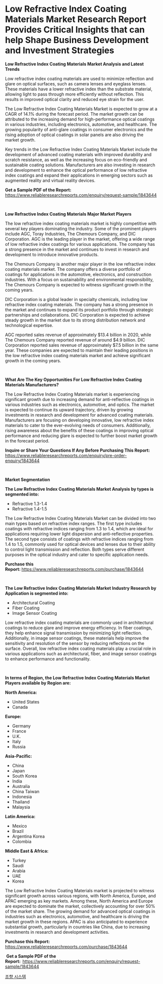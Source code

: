 <p><h1>Low Refractive Index Coating Materials Market Research Report Provides Critical Insights that can help Shape Business Development and Investment Strategies</h1></p><p><strong>Low Refractive Index Coating Materials Market Analysis and Latest Trends</strong></p>
<p><p>Low refractive index coating materials are used to minimize reflection and glare on optical surfaces, such as camera lenses and eyeglass lenses. These materials have a lower refractive index than the substrate material, allowing light to pass through more efficiently without reflection. This results in improved optical clarity and reduced eye strain for the user.</p><p>The Low Refractive Index Coating Materials Market is expected to grow at a CAGR of 14.1% during the forecast period. The market growth can be attributed to the increasing demand for high-performance optical coatings in various industries, including electronics, automotive, and healthcare. The growing popularity of anti-glare coatings in consumer electronics and the rising adoption of optical coatings in solar panels are also driving the market growth.</p><p>Key trends in the Low Refractive Index Coating Materials Market include the development of advanced coating materials with improved durability and scratch resistance, as well as the increasing focus on eco-friendly and sustainable coating solutions. Manufacturers are also investing in research and development to enhance the optical performance of low refractive index coatings and expand their applications in emerging sectors such as augmented reality and virtual reality devices.</p></p>
<p><strong>Get a Sample PDF of the Report:&nbsp;</strong> <a href="https://www.reliableresearchreports.com/enquiry/request-sample/1843644">https://www.reliableresearchreports.com/enquiry/request-sample/1843644</a></p>
<p>&nbsp;</p>
<p><strong>Low Refractive Index Coating Materials Major Market Players</strong></p>
<p><p>The low refractive index coating materials market is highly competitive with several key players dominating the industry. Some of the prominent players include AGC, Toray Industries, The Chemours Company, and DIC Corporation. AGC is the leading player in the market, offering a wide range of low refractive index coatings for various applications. The company has a strong presence in the market and continues to invest in research and development to introduce innovative products.</p><p>The Chemours Company is another major player in the low refractive index coating materials market. The company offers a diverse portfolio of coatings for applications in the automotive, electronics, and construction industries. With a focus on sustainability and environmental responsibility, The Chemours Company is expected to witness significant growth in the coming years.</p><p>DIC Corporation is a global leader in specialty chemicals, including low refractive index coating materials. The company has a strong presence in the market and continues to expand its product portfolio through strategic partnerships and collaborations. DIC Corporation is expected to achieve steady growth in the market due to its strong distribution network and technological expertise.</p><p>AGC reported sales revenue of approximately $13.4 billion in 2020, while The Chemours Company reported revenue of around $4.9 billion. DIC Corporation reported sales revenue of approximately $7.5 billion in the same year. These companies are expected to maintain their leading positions in the low refractive index coating materials market and achieve significant growth in the coming years.</p></p>
<p>&nbsp;</p>
<p><strong>What Are The Key Opportunities For Low Refractive Index Coating Materials Manufacturers?</strong></p>
<p><p>The Low Refractive Index Coating Materials market is experiencing significant growth due to increasing demand for anti-reflective coatings in various industries such as electronics, automotive, and optics. The market is expected to continue its upward trajectory, driven by growing investments in research and development for advanced coating materials. Manufacturers are focusing on developing innovative, low refractive index materials to cater to the ever-evolving needs of consumers. Additionally, rising awareness about the benefits of these coatings in improving optical performance and reducing glare is expected to further boost market growth in the forecast period.</p></p>
<p><strong>Inquire or Share Your Questions If Any Before Purchasing This Report:</strong> <a href="https://www.reliableresearchreports.com/enquiry/pre-order-enquiry/1843644">https://www.reliableresearchreports.com/enquiry/pre-order-enquiry/1843644</a></p>
<p>&nbsp;</p>
<p><strong>Market Segmentation</strong></p>
<p><strong>The Low Refractive Index Coating Materials Market Analysis by types is segmented into:</strong></p>
<p><ul><li>Refractive 1.3-1.4</li><li>Refractive 1.4-1.5</li></ul></p>
<p><p>The Low Refractive Index Coating Materials Market can be divided into two main types based on refractive index ranges. The first type includes coatings with refractive indices ranging from 1.3 to 1.4, which are ideal for applications requiring lower light dispersion and anti-reflective properties. The second type consists of coatings with refractive indices ranging from 1.4 to 1.5, commonly used for optical devices and lenses due to their ability to control light transmission and reflection. Both types serve different purposes in the optical industry and cater to specific application needs.</p></p>
<p><strong>Purchase this Report:&nbsp;</strong><a href="https://www.reliableresearchreports.com/purchase/1843644">https://www.reliableresearchreports.com/purchase/1843644</a></p>
<p>&nbsp;</p>
<p><strong>The Low Refractive Index Coating Materials Market Industry Research by Application is segmented into:</strong></p>
<p><ul><li>Architectural Coating</li><li>Fiber Coating</li><li>Image Sensor Coating</li></ul></p>
<p><p>Low refractive index coating materials are commonly used in architectural coatings to reduce glare and improve energy efficiency. In fiber coatings, they help enhance signal transmission by minimizing light reflection. Additionally, in image sensor coatings, these materials help improve the sensitivity and resolution of the sensor by reducing reflections on the surface. Overall, low refractive index coating materials play a crucial role in various applications such as architectural, fiber, and image sensor coatings to enhance performance and functionality.</p></p>
<p>&nbsp;</p>
<p><strong>In terms of Region, the Low Refractive Index Coating Materials Market Players available by Region are:</strong></p>
<p>
    <p> <strong> North America: </strong>
        <ul>
            <li>United States</li>
            <li>Canada</li>
        </ul>
        </p> 
    <p> <strong> Europe: </strong>
        <ul>
            <li>Germany</li>
            <li>France</li>
            <li>U.K.</li>
            <li>Italy</li>
            <li>Russia</li>
        </ul>
        </p> 
    <p> <strong> Asia-Pacific: </strong>
        <ul>
            <li>China</li>
            <li>Japan</li>
            <li>South Korea</li>
            <li>India</li>
            <li>Australia</li>
            <li>China Taiwan</li>
            <li>Indonesia</li>
            <li>Thailand</li>
            <li>Malaysia</li>
        </ul>
        </p> 
    <p> <strong> Latin America: </strong>
        <ul>
            <li>Mexico</li>
            <li>Brazil</li>
            <li>Argentina Korea</li>
            <li>Colombia</li>
        </ul>
        </p> 
    <p> <strong> Middle East & Africa: </strong>
        <ul>
            <li>Turkey</li>
            <li>Saudi</li>
            <li>Arabia</li>
            <li>UAE</li>
            <li>Korea</li>
        </ul>
    </p>
    </p>
<p><p>The Low Refractive Index Coating Materials market is projected to witness significant growth across various regions, with North America, Europe, and APAC emerging as key markets. Among these, North America and Europe are expected to dominate the market, collectively accounting for over 50% of the market share. The growing demand for advanced optical coatings in industries such as electronics, automotive, and healthcare is driving the market growth in these regions. APAC is also anticipated to experience substantial growth, particularly in countries like China, due to increasing investments in research and development activities.</p></p>
<p><strong>Purchase this Report: </strong><a href="https://www.reliableresearchreports.com/purchase/1843644">https://www.reliableresearchreports.com/purchase/1843644</a></p>
<p>&nbsp;<strong>Get a Sample PDF of the Report:&nbsp;&nbsp;</strong><a href="https://www.reliableresearchreports.com/enquiry/request-sample/1843644">https://www.reliableresearchreports.com/enquiry/request-sample/1843644</a></p>
<p><strong></strong></p>
<p><p><a href="https://medium.com/@stanleylyittle554467/%EC%8A%A4%ED%8B%B0%EC%96%B4%EB%A7%81-%EC%8B%9C%EC%8A%A4%ED%85%9C-%EC%8B%9C%EC%9E%A5-%EB%B6%84%EC%84%9D-%EA%B8%80%EB%A1%9C%EB%B2%8C-%EC%82%B0%EC%97%85-%EC%A0%84%EB%A7%9D-%EB%B0%8F-%EC%98%88%EC%B8%A1-2024%EB%85%84%EB%B6%80%ED%84%B0-2031%EB%85%84-272056073d05">조향 시스템</a></p></p>